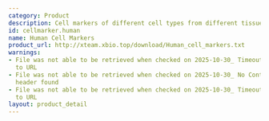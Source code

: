 ```yaml
---
category: Product
description: Cell markers of different cell types from different tissues in human
id: cellmarker.human
name: Human Cell Markers
product_url: http://xteam.xbio.top/download/Human_cell_markers.txt
warnings:
- File was not able to be retrieved when checked on 2025-10-30_ Timeout connecting
  to URL
- File was not able to be retrieved when checked on 2025-10-30_ No Content-Length
  header found
- File was not able to be retrieved when checked on 2025-10-30_ Timeout connecting
  to URL
layout: product_detail
---
```

